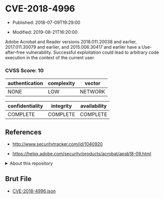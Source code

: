 # CVE-2018-4996

- Published: 2018-07-09T19:29:00

- Modified: 2019-08-21T16:20:00

Adobe Acrobat and Reader versions 2018.011.20038 and earlier, 2017.011.30079 and earlier, and 2015.006.30417 and earlier have a Use-after-free vulnerability. Successful exploitation could lead to arbitrary code execution in the context of the current user.

### CVSS Score: **10**

| authentication | complexity | vector |
| --- | --- | --- |
| NONE | LOW | NETWORK |

| confidentiality | integrity | availability |
| --- | --- | --- |
| COMPLETE | COMPLETE | COMPLETE |

## References

* http://www.securitytracker.com/id/1040920

* https://helpx.adobe.com/security/products/acrobat/apsb18-09.html

<details>
<summary>About this repository</summary> 

  This repository is part of the project [Live Hack CVE](https://github.com/Live-Hack-CVE). Main website can be found [www.live-hack.org](https://www.live-hack.org) 
  
  Made by [Sn0wAlice](https://github.com/Sn0wAlice) for the people that care about security and need to have a feed of the latest CVEs. Hope you enjoy it, don't forget to star the repo and follow me on [Twitter](https://twitter.com/Sn0wAlice) and [Github](https://github.com/Sn0wAlice). And that is my [personnal website](https://www.alice-snow.me/)

  - [Home Page](https://github.com/Live-Hack-CVE)
  - [Framework](https://github.com/Live-Hack-CVE/cve-framework)
  - [CVE database](https://github.com/Live-Hack-CVE/full_database)
  - [Changelog](https://github.com/Live-Hack-CVE/Changelog)
</details>

## Brut File

* [CVE-2018-4996.json](https://raw.githubusercontent.com/Live-Hack-CVE/full_database/main/cves/2018/CVE-2018-4996.json)

